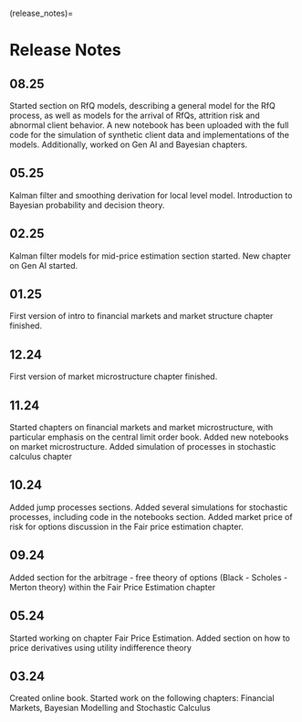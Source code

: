 (release_notes)=

# Release Notes

## 08.25
Started section on RfQ models, describing a general model for the RfQ process, as well as models for the arrival of RfQs, attrition risk and abnormal client behavior. A new notebook has been uploaded with the full code for the simulation of synthetic client data and implementations of the models. Additionally, worked on Gen AI and Bayesian chapters. 

## 05.25 
Kalman filter and smoothing derivation for local level model. Introduction to Bayesian probability and decision theory.

## 02.25
Kalman filter models for mid-price estimation section started. New chapter on Gen AI started.

## 01.25
First version of intro to financial markets and market structure chapter finished.

## 12.24
First version of market microstructure chapter finished.

## 11.24 
Started chapters on financial markets and market microstructure, with particular emphasis on the central limit order book. Added new notebooks on market microstructure. Added simulation of processes in stochastic calculus chapter

## 10.24
Added jump processes sections. Added several simulations for stochastic processes, including code in the notebooks section. Added market price of risk for options discussion in the Fair price estimation chapter.

## 09.24
Added section for the arbitrage - free theory of options (Black - Scholes - Merton theory) within the Fair Price Estimation chapter

## 05.24
Started working on chapter Fair Price Estimation. Added section on how to price derivatives using utility indifference theory

## 03.24
Created online book. Started work on the following chapters: Financial Markets, Bayesian Modelling and Stochastic Calculus






